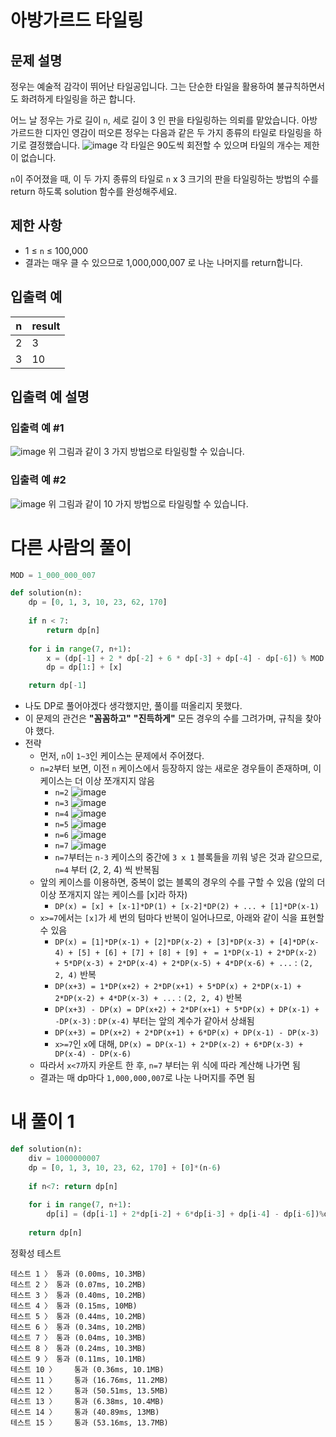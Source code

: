# 아방가르드 타일링
## 문제 설명
정우는 예술적 감각이 뛰어난 타일공입니다. 그는 단순한 타일을 활용하여 불규칙하면서도 화려하게 타일링을 하곤 합니다.

어느 날 정우는 가로 길이 `n`, 세로 길이 3 인 판을 타일링하는 의뢰를 맡았습니다. 아방가르드한 디자인 영감이 떠오른 정우는 다음과 같은 두 가지 종류의 타일로 타일링을 하기로 결정했습니다.
![image](https://github.com/user-attachments/assets/5ff8509b-dc54-4433-8230-e881e2da3c7b)
각 타일은 90도씩 회전할 수 있으며 타일의 개수는 제한이 없습니다.

`n`이 주어졌을 때, 이 두 가지 종류의 타일로 `n` x 3 크기의 판을 타일링하는 방법의 수를 return 하도록 solution 함수를 완성해주세요.

## 제한 사항
- 1 ≤ `n` ≤ 100,000
- 결과는 매우 클 수 있으므로 1,000,000,007 로 나눈 나머지를 return합니다.

## 입출력 예
|n|result|
|-|-|
|2|3|
|3|10|

## 입출력 예 설명
### 입출력 예 #1
![image](https://github.com/user-attachments/assets/36ea1a01-3c2a-4c76-a600-7b648a0e420a)
위 그림과 같이 3 가지 방법으로 타일링할 수 있습니다.

### 입출력 예 #2
![image](https://github.com/user-attachments/assets/d3aa1cf7-c9a5-4bcd-8019-5597cca4ff6c)
위 그림과 같이 10 가지 방법으로 타일링할 수 있습니다.

# 다른 사람의 풀이
```python
MOD = 1_000_000_007

def solution(n):
    dp = [0, 1, 3, 10, 23, 62, 170]
    
    if n < 7:
        return dp[n]
    
    for i in range(7, n+1):
        x = (dp[-1] + 2 * dp[-2] + 6 * dp[-3] + dp[-4] - dp[-6]) % MOD
        dp = dp[1:] + [x]

    return dp[-1]
```
- 나도 DP로 풀어야겠다 생각했지만, 풀이를 떠올리지 못했다.
- 이 문제의 관건은 **"꼼꼼하고"** **"진득하게"** 모든 경우의 수를 그려가며, 규칙을 찾아야 했다.
- 전략
  - 먼저, `n`이 `1~3`인 케이스는 문제에서 주어졌다.
  - `n=2`부터 보면, 이전 `n` 케이스에서 등장하지 않는 새로운 경우들이 존재하며, 이 케이스는 더 이상 쪼개지지 않음
    - `n=2`
      ![image](https://github.com/user-attachments/assets/8c94d787-75a3-46c5-acef-c587efa59f2d)
    - `n=3`
      ![image](https://github.com/user-attachments/assets/7036d806-c37b-4d73-b3e9-cffccd09b303)
    - `n=4`
      ![image](https://github.com/user-attachments/assets/c376a299-216c-4833-9201-17b5fdd694eb)
    - `n=5`
      ![image](https://github.com/user-attachments/assets/a15ac9f3-ee65-4b73-97c5-03ef209f3e30)
    - `n=6`
      ![image](https://github.com/user-attachments/assets/0a1156a3-4a87-4f4c-9905-38b1473c4528)
    - `n=7`
      ![image](https://github.com/user-attachments/assets/765bb01e-4a04-4344-a37f-7e91024da8dc)
    - `n=7`부터는 `n-3` 케이스의 중간에 `3 x 1` 블록들을 끼워 넣은 것과 같으므로, `n=4` 부터 (2, 2, 4) 씩 반복됨
  - 앞의 케이스를 이용하면, 중복이 없는 블록의 경우의 수를 구할 수 있음 (앞의 더 이상 쪼개지지 않는 케이스를 [x]라 하자)
    - `DP(x) = [x] + [x-1]*DP(1) + [x-2]*DP(2) + ... + [1]*DP(x-1)`
  - `x>=7`에서는 `[x]`가 세 번의 텀마다 반복이 일어나므로, 아래와 같이 식을 표현할 수 있음
    - `DP(x) = [1]*DP(x-1) + [2]*DP(x-2) + [3]*DP(x-3) + [4]*DP(x-4) + [5] + [6] + [7] + [8] + [9] + `
      `= 1*DP(x-1) + 2*DP(x-2) + 5*DP(x-3) + 2*DP(x-4) + 2*DP(x-5) + 4*DP(x-6) + ...` : `(2, 2, 4)` 반복
    - `DP(x+3) = 1*DP(x+2) + 2*DP(x+1) + 5*DP(x) + 2*DP(x-1) + 2*DP(x-2) + 4*DP(x-3) + ...` : `(2, 2, 4)` 반복
    - `DP(x+3) - DP(x) = DP(x+2) + 2*DP(x+1) + 5*DP(x) + DP(x-1) + -DP(x-3)` : `DP(x-4)` 부터는 앞의 계수가 같아서 상쇄됨
    - `DP(x+3) = DP(x+2) + 2*DP(x+1) + 6*DP(x) + DP(x-1) - DP(x-3)`
    - `x>=7`인 `x`에 대해, `DP(x) = DP(x-1) + 2*DP(x-2) + 6*DP(x-3) + DP(x-4) - DP(x-6)`
  - 따라서 `x<7`까지 카운트 한 후, `n=7` 부터는 위 식에 따라 계산해 나가면 됨
  - 결과는 매 dp마다 `1,000,000,007`로 나눈 나머지를 주면 됨

# 내 풀이 1
```python
def solution(n):
    div = 1000000007
    dp = [0, 1, 3, 10, 23, 62, 170] + [0]*(n-6)
    
    if n<7: return dp[n]
    
    for i in range(7, n+1):
        dp[i] = (dp[i-1] + 2*dp[i-2] + 6*dp[i-3] + dp[i-4] - dp[i-6])%div
    
    return dp[n]
```
정확성  테스트
```
테스트 1 〉	통과 (0.00ms, 10.3MB)
테스트 2 〉	통과 (0.07ms, 10.2MB)
테스트 3 〉	통과 (0.40ms, 10.2MB)
테스트 4 〉	통과 (0.15ms, 10MB)
테스트 5 〉	통과 (0.44ms, 10.2MB)
테스트 6 〉	통과 (0.34ms, 10.2MB)
테스트 7 〉	통과 (0.04ms, 10.3MB)
테스트 8 〉	통과 (0.24ms, 10.3MB)
테스트 9 〉	통과 (0.11ms, 10.1MB)
테스트 10 〉	통과 (0.36ms, 10.1MB)
테스트 11 〉	통과 (16.76ms, 11.2MB)
테스트 12 〉	통과 (50.51ms, 13.5MB)
테스트 13 〉	통과 (6.38ms, 10.4MB)
테스트 14 〉	통과 (40.89ms, 13MB)
테스트 15 〉	통과 (53.16ms, 13.7MB)
```
